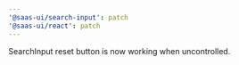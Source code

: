 ```yaml
---
'@saas-ui/search-input': patch
'@saas-ui/react': patch
---
```


SearchInput reset button is now working when uncontrolled.
